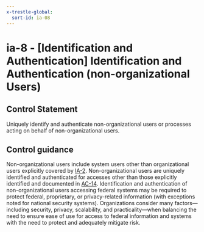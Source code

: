 ```yaml
---
x-trestle-global:
  sort-id: ia-08
---
```


# ia-8 - \[Identification and Authentication\] Identification and Authentication (non-organizational Users)

## Control Statement

Uniquely identify and authenticate non-organizational users or processes acting on behalf of non-organizational users.

## Control guidance

Non-organizational users include system users other than organizational users explicitly covered by [IA-2](#ia-2). Non-organizational users are uniquely identified and authenticated for accesses other than those explicitly identified and documented in [AC-14](#ac-14). Identification and authentication of non-organizational users accessing federal systems may be required to protect federal, proprietary, or privacy-related information (with exceptions noted for national security systems). Organizations consider many factors—including security, privacy, scalability, and practicality—when balancing the need to ensure ease of use for access to federal information and systems with the need to protect and adequately mitigate risk.
